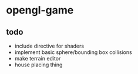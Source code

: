 # opengl-game

## todo
- include directive for shaders
- implement basic sphere/bounding box collisions
- make terrain editor
- house placing thing
